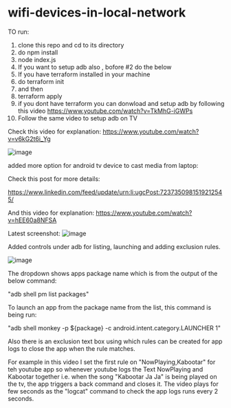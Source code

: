 # wifi-devices-in-local-network

TO run:
1. clone this repo and cd to its directory
2. do npm install
3. node index.js
4. If you want to setup adb also , bofore #2 do the below
5. If you have terraform installed in your machine
6. do terraform init
7. and then
8. terraform apply
9. if you dont have terraform you can donwload and setup adb by following this video https://www.youtube.com/watch?v=TkMhG-iGWPs
10. Follow the same video to setup adb on TV

Check this video for explanation: https://www.youtube.com/watch?v=v6kG2t6i_Yg

![image](https://github.com/user-attachments/assets/161de2cc-49be-4771-8df3-35b9c4c817d3)

added more option for android tv device to cast media from laptop:

Check this post for more details:

https://www.linkedin.com/feed/update/urn:li:ugcPost:7237350981519212545/

And this video for explanation: https://www.youtube.com/watch?v=hEE60a8NFSA

Latest screenshot: ![image](https://github.com/user-attachments/assets/2d581d16-4cb2-42fb-9e3f-07d989855389)

Added controls under adb for listing, launching and adding exclusion rules.

![image](https://github.com/user-attachments/assets/1d523220-f680-4ea2-9ef1-0b19c9552ea5)

The dropdown shows apps package name which is from the output of the below command:

"adb shell pm list packages"

To launch an app from the package name from the list, this command is being run:

"adb shell monkey -p ${package} -c android.intent.category.LAUNCHER 1"

Also there is an exclusion text box using which rules can be created for app logs to close the app when the rule matches.

For example in this video I set the first rule on "NowPlaying,Kabootar" for teh youtube app so whenever youtube logs the Text NowPlaying and Kabootar together i.e. when the song "Kabootar Ja Ja" is being played on the tv, the app triggers a back command and closes it. The video plays for few seconds as the "logcat" command to check the app logs runs every 2 seconds.

